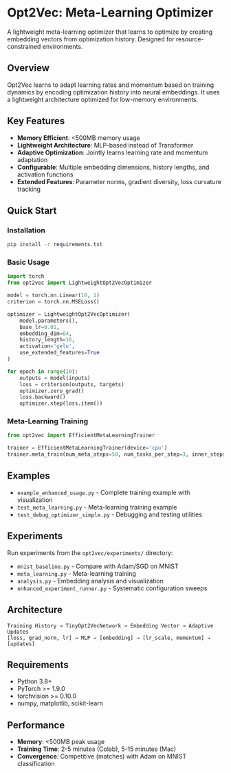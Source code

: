 # Opt2Vec: Meta-Learning Optimizer

A lightweight meta-learning optimizer that learns to optimize by creating embedding vectors from optimization history. Designed for resource-constrained environments.

## Overview

Opt2Vec learns to adapt learning rates and momentum based on training dynamics by encoding optimization history into neural embeddings. It uses a lightweight architecture optimized for low-memory environments.

## Key Features

- **Memory Efficient**: <500MB memory usage
- **Lightweight Architecture**: MLP-based instead of Transformer
- **Adaptive Optimization**: Jointly learns learning rate and momentum adaptation
- **Configurable**: Multiple embedding dimensions, history lengths, and activation functions
- **Extended Features**: Parameter norms, gradient diversity, loss curvature tracking

## Quick Start

### Installation

```bash
pip install -r requirements.txt
```

### Basic Usage

```python
import torch
from opt2vec import LightweightOpt2VecOptimizer

model = torch.nn.Linear(10, 1)
criterion = torch.nn.MSELoss()

optimizer = LightweightOpt2VecOptimizer(
    model.parameters(),
    base_lr=0.01,
    embedding_dim=64,
    history_length=16,
    activation='gelu',
    use_extended_features=True
)

for epoch in range(10):
    outputs = model(inputs)
    loss = criterion(outputs, targets)
    optimizer.zero_grad()
    loss.backward()
    optimizer.step(loss.item())
```

### Meta-Learning Training

```python
from opt2vec import EfficientMetaLearningTrainer

trainer = EfficientMetaLearningTrainer(device='cpu')
trainer.meta_train(num_meta_steps=50, num_tasks_per_step=3, inner_steps=5)
```

## Examples

- `example_enhanced_usage.py` - Complete training example with visualization
- `test_meta_learning.py` - Meta-learning training example
- `test_debug_optimizer_simple.py` - Debugging and testing utilities

## Experiments

Run experiments from the `opt2vec/experiments/` directory:

- `mnist_baseline.py` - Compare with Adam/SGD on MNIST
- `meta_learning.py` - Meta-learning training
- `analysis.py` - Embedding analysis and visualization
- `enhanced_experiment_runner.py` - Systematic configuration sweeps

## Architecture

```
Training History → TinyOpt2VecNetwork → Embedding Vector → Adaptive Updates
[loss, grad_norm, lr] → MLP → [embedding] → [lr_scale, momentum] → [updates]
```

## Requirements

- Python 3.8+
- PyTorch >= 1.9.0
- torchvision >= 0.10.0
- numpy, matplotlib, scikit-learn

## Performance

- **Memory**: <500MB peak usage
- **Training Time**: 2-5 minutes (Colab), 5-15 minutes (Mac)
- **Convergence**: Competitive (matches) with Adam on MNIST classification
